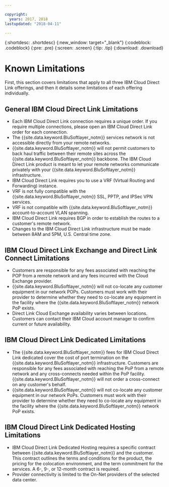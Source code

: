 ```yaml
---

copyright:
  years: 2017, 2018
lastupdated: "2018-04-11"

---
```


{:shortdesc: .shortdesc}
{:new_window: target="_blank"}
{:codeblock: .codeblock}
{:pre: .pre}
{:screen: .screen}
{:tip: .tip}
{:download: .download}

# Known Limitations

First, this section covers limitations that apply to all three IBM Cloud Direct Link offerings, and then it details some limitations of each offering individually.

## General IBM Cloud Direct Link Limitations
 * Each IBM Cloud Direct Link connection requires a unique order. If you require multiple connections, please open an IBM Cloud Direct Link order for each connection.
 * The {{site.data.keyword.BluSoftlayer_notm}} services network is not accessible directly from your remote networks.
 * {{site.data.keyword.BluSoftlayer_notm}} will not permit customers to back haul traffic between their remote sites across the {{site.data.keyword.BluSoftlayer_notm}} backbone. The IBM Cloud Direct Link product is meant to let your remote networks communicate privately with your {{site.data.keyword.BluSoftlayer_notm}} infrastructure.
 * IBM Cloud Direct Link requires you to use a VRF (Virtual Routing and Forwarding) instance.
 * VRF is not fully compatible with the {{site.data.keyword.BluSoftlayer_notm}} SSL, PPTP, and IPSec VPN services.
 * VRF is not compatible with {{site.data.keyword.BluSoftlayer_notm}} account-to-account VLAN spanning.
 * IBM Cloud Direct Link requires BGP in order to establish the routes to a customer's remote network.
 * Changes to the IBM Cloud Direct Link infrastructure must be made between 8AM and 5PM, U.S. Central time zone.
 
## IBM Cloud Direct Link Exchange and Direct Link Connect Limitations
 * Customers are responsible for any fees associated with reaching the POP from a remote network and any fees incurred with the Cloud Exchange provider.
 * {{site.data.keyword.BluSoftlayer_notm}} will not co-locate any customer equipment in our network POPs. Customers must work with their provider to determine whether they need to co-locate any equipment in the facility where the {{site.data.keyword.BluSoftlayer_notm}} network PoP exists.
 * Direct Link Cloud Exchange availability varies between locations. Customers can contact their IBM Cloud account manager to confirm current or future availability.
 
## IBM Cloud Direct Link Dedicated Limitations
 * The {{site.data.keyword.BluSoftlayer_notm}} fees for IBM Cloud Direct Link dedicated cover the cost of port termination on the {{site.data.keyword.BluSoftlayer_notm}} infrastructure. Customers are responsible for any fees associated with reaching the PoP from a remote network and any cross-connects needed within the PoP facility.  {{site.data.keyword.BluSoftlayer_notm}} will not order a cross-connect on any customer's behalf.
 * {{site.data.keyword.BluSoftlayer_notm}} will not co-locate any customer equipment in our network PoPs. Customers must work with their provider to determine whether they need to co-locate any equipment in the facility where the {{site.data.keyword.BluSoftlayer_notm}} network PoP exists.

## IBM Cloud Direct Link Dedicated Hosting Limitations
 * IBM Cloud Direct Link Dedicated Hosting requires a specific contract between {{site.data.keyword.BluSoftlayer_notm}} and the customer. This contract outlines the terms and conditions for the product, the pricing for the colocation environment, and the term commitment for the services. A 6-, 9-, or 12-month contract is required.
 * Provider connectivity is limited to the On-Net providers of the selected data center.
